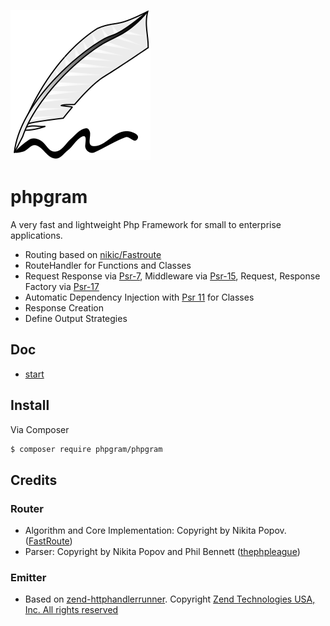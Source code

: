 [![](/docs/img/Feather_writing.svg.png?raw=true)](https://gitlab.com/grammm/php-gram/phpgram)

# phpgram

A very fast and lightweight Php Framework for small to enterprise applications.

- Routing based on [nikic/Fastroute](https://github.com/nikic/FastRoute)
- RouteHandler for Functions and Classes
- Request Response via [Psr-7](https://www.php-fig.org/psr/psr-7/), Middleware via [Psr-15](https://www.php-fig.org/psr/psr-15/), Request, Response Factory via [Psr-17](https://www.php-fig.org/psr/psr-17/)
- Automatic Dependency Injection with [Psr 11](https://www.php-fig.org/psr/psr-11/) for Classes
- Response Creation
- Define Output Strategies

## Doc
- [start](https://gitlab.com/grammm/php-gram/phpgram/blob/master/docs/index.md)

## Install

Via Composer

``` bash
$ composer require phpgram/phpgram
```

## Credits
### Router
- Algorithm and Core Implementation: Copyright by Nikita Popov. ([FastRoute](https://github.com/nikic/FastRoute))
- Parser: Copyright by Nikita Popov and Phil Bennett ([thephpleague](https://github.com/thephpleague/route))

### Emitter
- Based on [zend-httphandlerrunner](https://github.com/zendframework/zend-httphandlerrunner). Copyright [Zend Technologies USA, Inc. All rights reserved](https://github.com/zendframework/zend-httphandlerrunner/blob/master/LICENSE.md)
